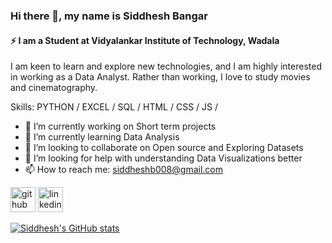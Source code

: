 ### Hi there 👋, my name is Siddhesh Bangar

#### ⚡ I am a Student at Vidyalankar Institute of Technology, Wadala

I am keen to learn and explore new technologies, and I am highly interested in working as a Data Analyst. Rather than working, I love to study movies and cinematography.

Skills: PYTHON / EXCEL / SQL / HTML / CSS / JS / 

- 🔭 I’m currently working on Short term projects  
- 🌱 I’m currently learning Data Analysis 
- 👯 I’m looking to collaborate on Open source and Exploring Datasets 
- 🤔 I’m looking for help with understanding Data Visualizations better 
- 📫 How to reach me: siddheshb008@gmail.com 

[<img src='https://cdn.jsdelivr.net/npm/simple-icons@3.0.1/icons/github.svg' alt='github' height='40'>](https://github.com/SiddheshBangar)  [<img src='https://cdn.jsdelivr.net/npm/simple-icons@3.0.1/icons/linkedin.svg' alt='linkedin' height='40'>](https://www.linkedin.com/in/siddheshbangar/)  

[![Siddhesh's GitHub stats](https://github-readme-stats.vercel.app/api?username=SiddheshBangar)](https://github.com/anuraghazra/github-readme-stats)
